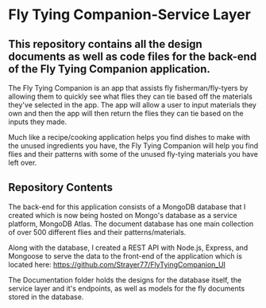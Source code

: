 # Fly Tying Companion-Service Layer
## This repository contains all the design documents as well as code files for the back-end of the Fly Tying Companion application.

The Fly Tying Companion is an app that assists fly fisherman/fly-tyers by allowing them to quickly see what flies they can tie based off the materials they've selected in the app. The app will allow a user to input materials they own and then the app will then return the flies they can tie based on the inputs they made. 

Much like a recipe/cooking application helps you find dishes to make with the unused ingredients you have, the Fly Tying Companion will help you find flies and their patterns with some of the unused fly-tying materials you have left over. 

## Repository Contents

The back-end for this application consists of a MongoDB database that I created which is now being hosted on Mongo's database as a service platform, MongoDB Atlas. The document database has one main collection of over 500 different flies and their patterns/materials. 

Along with the database, I created a REST API with Node.js, Express, and Mongoose to serve the data to the front-end of the application which is located here: https://github.com/Strayer77/FlyTyingCompanion_UI

The Documentation folder holds the designs for the database itself, the service layer and it's endpoints, as well as models for the fly documents stored in the database. 

